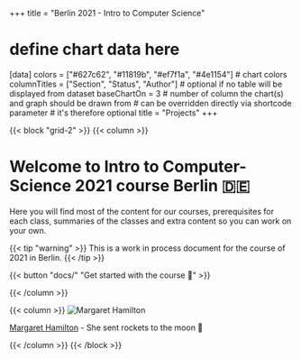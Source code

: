 +++
title = "Berlin 2021 - Intro to Computer Science"
# define chart data here
[data]
  colors = ["#627c62", "#11819b", "#ef7f1a", "#4e1154"] # chart colors
  columnTitles = ["Section", "Status", "Author"] # optional if no table will be displayed from dataset
  baseChartOn = 3 # number of column the chart(s) and graph should be drawn from # can be overridden directly via shortcode parameter # it's therefore optional
  title = "Projects"
+++

{{< block "grid-2" >}}
{{< column >}}

# Welcome to **Intro to Computer-Science 2021** course Berlin 🇩🇪 

Here you will find most of the content for our courses, prerequisites for each class, summaries of the classes and extra content so you can work on your own.

{{< tip "warning" >}}
This is a work in process document for the course of 2021 in Berlin.
{{< /tip >}}

{{< button "docs/" "Get started with the course 🚀" >}}

{{< /column >}}

{{< column >}}
![Margaret Hamilton](https://upload.wikimedia.org/wikipedia/commons/2/2e/Margaret_Hamilton.gif)

[Margaret Hamilton](https://en.wikipedia.org/wiki/Margaret_Hamilton_(software_engineer)) - She sent rockets to the moon 🚀

{{< /column >}}
{{< /block >}}
